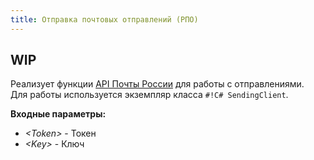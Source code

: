 ```yaml
---
title: Отправка почтовых отправлений (РПО)
---
```


## WIP

Реализует функции [API Почты России](https://otpravka.pochta.ru/specification#/main) для работы с отправлениями.  
Для работы используется экземпляр класса `#!C# SendingClient`.  

**Входные параметры:**

- *\<Token>* - Токен
- *\<Key>* - Ключ
